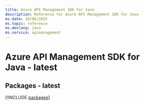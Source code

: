 ```yaml
---
title: Azure API Management SDK for Java
description: Reference for Azure API Management SDK for Java
ms.date: 10/06/2025
ms.topic: reference
ms.devlang: java
ms.service: apimanagement
---
```

# Azure API Management SDK for Java - latest
## Packages - latest
[!INCLUDE [packages](api-management-index.md)]